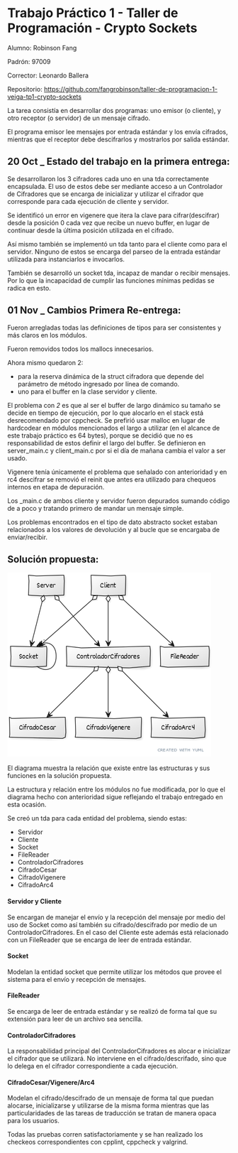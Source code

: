 # Trabajo Práctico 1 - Taller de Programación - Crypto Sockets

Alumno: Robinson Fang

Padrón: 97009

Corrector: Leonardo Ballera

Repositorio: https://github.com/fangrobinson/taller-de-programacion-1-veiga-tp1-crypto-sockets


La tarea consistía en desarrollar dos programas: uno emisor (o cliente), y otro receptor (o servidor) de un mensaje cifrado.

El programa emisor lee mensajes por entrada estándar y los envía cifrados, mientras que el receptor debe descifrarlos y mostrarlos por salida estándar.

## 20 Oct _ Estado del trabajo en la primera entrega:

Se desarrollaron los 3 cifradores cada uno en una tda correctamente encapsulada. El uso de estos debe ser mediante acceso a un Controlador de Cifradores que se encarga de inicializar y utilizar el cifrador que corresponde para cada ejecución de cliente y servidor.

Se identificó un error en vigenere que itera la clave para cifrar(descifrar) desde la posición 0 cada vez que recibe un nuevo buffer, en lugar de continuar desde la última posición utilizada en el cifrado.

Así mismo también se implementó un tda tanto para el cliente como para el servidor. Ninguno de estos se encarga del parseo de la entrada estándar utilizada para instanciarlos e invocarlos. 

También se desarrolló un socket tda, incapaz de mandar o recibir mensajes. Por lo que la incapacidad de cumplir las funciones mínimas pedidas se radica en esto.

## 01 Nov _ Cambios Primera Re-entrega:

Fueron arregladas todas las definiciones de tipos para ser consistentes y más claros en los módulos.

Fueron removidos todos los mallocs innecesarios.

Ahora mismo quedaron 2:  
- para la reserva dinámica de la struct cifradora que depende del parámetro de método ingresado por línea de comando.
- uno para el buffer en la clase servidor y cliente.

El problema con _2_ es que al ser el buffer de largo dinámico su tamaño se decide en tiempo de ejecución, por lo que alocarlo en el stack está desrecomendado por cppcheck. Se prefirió usar malloc en lugar de hardcodear en módulos mencionados el largo a utilizar (en el alcance de este trabajo práctico es 64 bytes), porque se decidió que no es responsabilidad de estos definir el largo del buffer. Se definieron en server_main.c y client_main.c por si el día de mañana cambia el valor a ser usado.

Vigenere tenía únicamente el problema que señalado con anterioridad y en rc4 descifrar se removió el reinit que antes era utilizado para chequeos internos en etapa de depuración. 

Los _main.c de ambos cliente y servidor fueron depurados sumando código de a poco y tratando primero de mandar un mensaje simple.

Los problemas encontrados en el tipo de dato abstracto socket estaban relacionados a los valores de devolución y al bucle que se encargaba de enviar/recibir. 

## Solución propuesta:

![Diagrama de clases](img/class_diagram_release_05.png)

El diagrama muestra la relación que existe entre las estructuras y sus funciones en la solución propuesta.

La estructura y relación entre los módulos no fue modificada, por lo que el diagrama hecho con anterioridad sigue reflejando el trabajo entregado en esta ocasión.

Se creó un tda para cada entidad del problema, siendo estas:

- Servidor
- Cliente
- Socket
- FileReader
- ControladorCifradores
- CifradoCesar
- CifradoVigenere
- CifradoArc4

#### Servidor y Cliente
Se encargan de manejar el envío y la recepción del mensaje por medio del uso de Socket como así también su cifrado/descifrado por medio de un ControladorCifradores.
En el caso del Cliente este además está relacionado con un FileReader que se encarga de leer de entrada estándar.
#### Socket
Modelan la entidad socket que permite utilizar los métodos que provee el sistema para el envío y recepción de mensajes.
#### FileReader
Se encarga de leer de entrada estándar y se realizó de forma tal que su extensión para leer de un archivo sea sencilla.
#### ControladorCifradores
La responsabilidad principal del ControladorCifradores es alocar e inicializar el cifrador que se utilizará. No interviene en el cifrado/descrifado, sino que lo delega en el cifrador correspondiente a cada ejecución.
#### CifradoCesar/Vigenere/Arc4
Modelan el cifrado/descifrado de un mensaje de forma tal que puedan alocarse, inicializarse y utilizarse de la misma forma mientras que las particularidades de las tareas de traducción se tratan de manera opaca para los usuarios.

Todas las pruebas corren satisfactoriamente y se han realizado los checkeos correspondientes con cpplint, cppcheck y valgrind. 